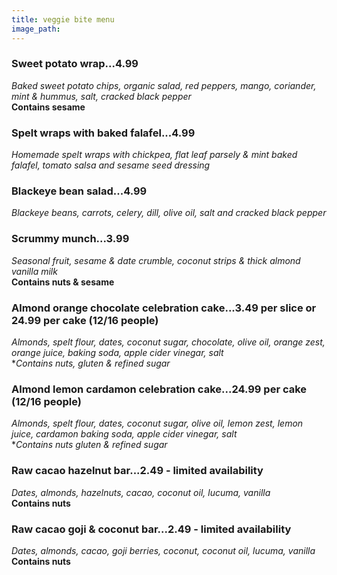 ```yaml
---
title: veggie bite menu
image_path: 
---
```


### Sweet potato wrap...4.99
*Baked sweet potato chips, organic salad, red peppers, mango, coriander, mint & hummus, salt, cracked black pepper*  
**Contains sesame**

### Spelt wraps with baked falafel...4.99
*Homemade spelt wraps with chickpea, flat leaf parsely & mint baked falafel, tomato salsa and sesame seed dressing*

### Blackeye bean salad...4.99
*Blackeye beans, carrots, celery, dill, olive oil, salt and cracked black pepper* 

### Scrummy munch...3.99
*Seasonal fruit, sesame & date crumble, coconut strips & thick almond vanilla milk*  
**Contains nuts & sesame**

### Almond orange chocolate celebration cake...3.49 per slice or 24.99 per cake (12/16 people)
*Almonds, spelt flour, dates, coconut sugar, chocolate, olive oil, orange zest, orange juice, baking soda, apple cider vinegar, salt*  
**Contains nuts, gluten & *refined sugar**

### Almond lemon cardamon celebration cake...24.99 per cake (12/16 people)
*Almonds, spelt flour, dates, coconut sugar, olive oil, lemon zest, lemon juice, cardamon baking soda, apple cider vinegar, salt*  
**Contains nuts gluten & *refined sugar**

### Raw cacao hazelnut bar...2.49 - limited availability
*Dates, almonds, hazelnuts, cacao, coconut oil, lucuma, vanilla*  
**Contains nuts**

### Raw cacao goji & coconut bar...2.49 - limited availability
*Dates, almonds, cacao, goji berries, coconut, coconut oil, lucuma, vanilla*  
**Contains nuts**